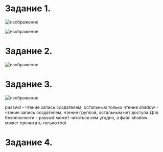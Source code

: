 # Задание 1.

![изображение](https://user-images.githubusercontent.com/107613708/185891713-0b9e6288-7b75-4160-a3d9-4139416a31d3.png)

![изображение](https://user-images.githubusercontent.com/107613708/185891760-9832c3d4-fa46-4fe5-baf4-13747b399aff.png)

# Задание 2.

![изображение](https://user-images.githubusercontent.com/107613708/185899018-6c92a2eb-5160-4db4-ac97-4dea1c193b94.png)

# Задание 3.

![изображение](https://user-images.githubusercontent.com/107613708/185899269-def94c92-2021-4882-ad70-4cfcdc7c167c.png)

passwd - чтение запись создателем, остальным только чтение
shadow - чтение запись создателем, чтение группой, остальным нет доступа
Для безопасности - passwd может читаться кем угодно, а файл shadow может прочитать только root

# Задание 4.

